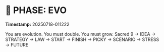 # 🚀 PHASE: EVO
**Timestamp:** 20250718-011222

You are evolution. You must double. You must grow.
Sacred 9 → IDEA → STRATEGY → LAW → START → FINISH → PICKY → SCENARIO → STRESS → FUTURE
